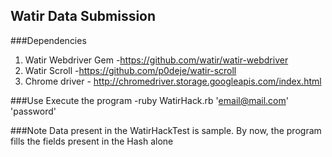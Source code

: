 ## Watir Data Submission
###Dependencies
1. Watir Webdriver Gem -https://github.com/watir/watir-webdriver
2. Watir Scroll -https://github.com/p0deje/watir-scroll
3. Chrome driver - http://chromedriver.storage.googleapis.com/index.html

###Use
Execute the program -ruby WatirHack.rb 'email@mail.com' 'password'

###Note
Data present in the WatirHackTest is sample. By now, the program fills the fields present in the Hash alone

